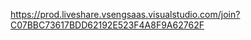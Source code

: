 [https://prod.liveshare.vsengsaas.visualstudio.com/join?C07BBC73617BDD62192E523F4A8F9A62762F
](https://prod.liveshare.vsengsaas.visualstudio.com/join?C07BBC73617BDD62192E523F4A8F9A62762F)
